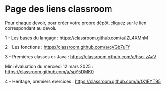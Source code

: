 # Page des liens classroom

Pour chaque devoir, pour créer votre propre dépôt, cliquez sur le lien correspondant au devoir.

1 - Les bases du langage : https://classroom.github.com/a/IZL4XMnM

2 - Les fonctions : https://classroom.github.com/a/qVGb7uFf

3 - Premières classes en Java : https://classroom.github.com/a/hso-zAaV

Mini évaluation du mercredi 12 mars 2025 : https://classroom.github.com/a/spY5DMK0

4 - Héritage, premiers exercices :  https://classroom.github.com/a/tX1EYT95
